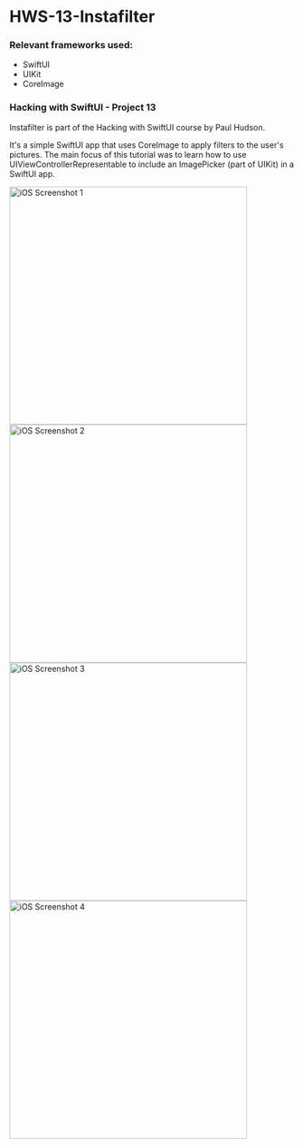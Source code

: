 # HWS-13-Instafilter
### Relevant frameworks used:
* SwiftUI
* UIKit
* CoreImage

### Hacking with SwiftUI - Project 13

Instafilter is part of the Hacking with SwiftUI course by Paul Hudson. 

It's a simple SwiftUI app that uses CoreImage to apply filters to the user's pictures. The main focus of this tutorial was to learn how to use UIViewControllerRepresentable to include an ImagePicker (part of UIKit) in a SwiftUI app.

<img width="420" alt="iOS Screenshot 1" src="https://user-images.githubusercontent.com/23018419/126513068-6cef0cdd-c363-43e6-a8fd-940518cb6236.png"> <img width="420" alt="iOS Screenshot 2" src="https://user-images.githubusercontent.com/23018419/126513609-5ace178a-5bef-47d7-bdde-912108c43e3f.png">
 <img width="420" alt="iOS Screenshot 3" src="https://user-images.githubusercontent.com/23018419/126513076-185ec6bb-41c2-414b-a05c-9081010f22a7.png"> <img width="420" alt="iOS Screenshot 4" src="https://user-images.githubusercontent.com/23018419/126513081-b98ba9dd-c460-402c-ab0a-e6b9c016cb78.png">
